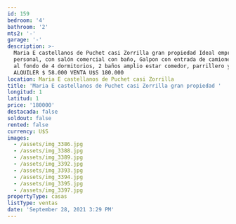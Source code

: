 ```yaml
---
id: 159
bedroom: '4'
bathroom: '2'
mts2: '-'
garage: '-'
description: >-
  Maria E castellanos de Puchet casi Zorrilla gran propiedad Ideal empresa con
  personal, con salón comercial con baño, Galpon con entrada de camiones y casa
  al fondo de 4 dormitorios, 2 baños amplio estar comedor, parrillero y terraza.
  ALQUILER $ 58.000 VENTA U$S 180.000
location: Maria E castellanos de Puchet casi Zorrilla
title: 'Maria E castellanos de Puchet casi Zorrilla gran propiedad '
longitud: 1
latitud: 1
price: '180000'
destacada: false
soldout: false
rented: false
currency: U$S
images:
  - /assets/img_3386.jpg
  - /assets/img_3388.jpg
  - /assets/img_3389.jpg
  - /assets/img_3392.jpg
  - /assets/img_3393.jpg
  - /assets/img_3394.jpg
  - /assets/img_3395.jpg
  - /assets/img_3397.jpg
propertyType: casas
listType: ventas
date: 'September 28, 2021 3:29 PM'
---
```


